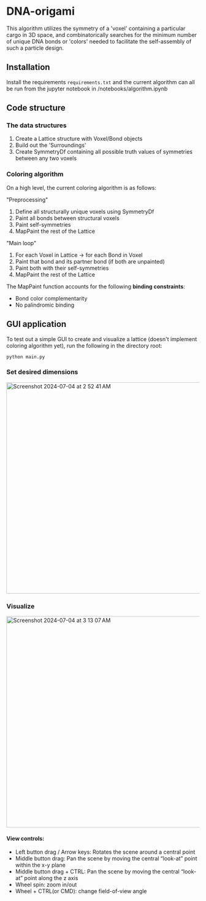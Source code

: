 # DNA-origami

This algorithm utilizes the symmetry of a 'voxel' containing a particular cargo in 3D space, and combinatorically searches for the minimum number of unique DNA bonds or 'colors' needed to facilitate the self-assembly of such a particle design.

## Installation

Install the requirements `requirements.txt` and the current algorithm can all be run from the jupyter notebook in /notebooks/algorithm.ipynb

## Code structure

### The data structures

1. Create a Lattice structure with Voxel/Bond objects
2. Build out the 'Surroundings'
3. Create SymmetryDf containing all possible truth values of symmetries between any two voxels

### Coloring algorithm

On a high level, the current coloring algorithm is as follows:

"Preprocessing"
1. Define all structurally unique voxels using SymmetryDf
2. Paint all bonds between structural voxels
3. Paint self-symmetries
4. MapPaint the rest of the Lattice

"Main loop"
1. For each Voxel in Lattice -> for each Bond in Voxel
2. Paint that bond and its partner bond (if both are unpainted)
3. Paint both with their self-symmetries
4. MapPaint the rest of the Lattice

The MapPaint function accounts for the following **binding constraints**:

- Bond color complementarity
- No palindromic binding


## GUI application

To test out a simple GUI to create and visualize a lattice (doesn't implement coloring algorithm yet), run the following in the directory root:

```shell
python main.py
```

### Set desired dimensions

<img width="550" alt="Screenshot 2024-07-04 at 2 52 41 AM" src="https://github.com/hyuncat/DNA-origami/assets/114366569/425904d5-8a42-4e1e-9b0a-fbde2c91ddef">


### Visualize

<img width="550" alt="Screenshot 2024-07-04 at 3 13 07 AM" src="https://github.com/hyuncat/DNA-origami/assets/114366569/2a6417be-05c4-47c1-a184-82003608b079">

#### View controls:
- Left button drag / Arrow keys: Rotates the scene around a central point
- Middle button drag: Pan the scene by moving the central “look-at” point within the x-y plane
- Middle button drag + CTRL: Pan the scene by moving the central “look-at” point along the z axis
- Wheel spin: zoom in/out
- Wheel + CTRL(or CMD): change field-of-view angle

